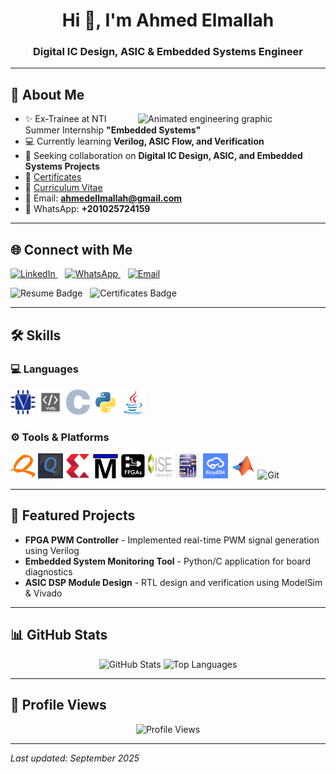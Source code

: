 <h1 align="center">Hi 👋, I'm Ahmed Elmallah</h1>
<h3 align="center">Digital IC Design, ASIC & Embedded Systems Engineer</h3>

<!-- Optional Banner for branding -->
<!-- <p align="center"><img src="your-banner.png" alt="Ahmed Elmallah Banner" width="100%"/></p> -->

---

## 📖 About Me

<picture>
  <img align="right" src="https://clipart-library.com/img/2091643.gif" width="300px" alt="Animated engineering graphic">
</picture>

- ✨ Ex-Trainee at NTI Summer Internship **"Embedded Systems"**
- 💻 Currently learning **Verilog, ASIC Flow, and Verification**
- 🤝 Seeking collaboration on **Digital IC Design, ASIC, and Embedded Systems Projects**
- 🏅 [Certificates](https://drive.google.com/drive/folders/14-u85-Ebpf3BUTBbFtHe7nY7Fq0dF-lw?usp=drive_link)
- 📄 [Curriculum Vitae](https://drive.google.com/drive/folders/1u8ybywlZaPokYGkHRuHXSvoQmTv3hxsn?usp=drive_link)
- 📧 Email: **ahmedellmallah@gmail.com**
- 📱 WhatsApp: **+201025724159**

---

## 🌐 Connect with Me

<p align="left">
  <a href="https://www.linkedin.com/in/ahmed-ellmallah-86883b341/" target="_blank" rel="noopener">
    <img src="https://raw.githubusercontent.com/rahuldkjain/github-profile-readme-generator/master/src/images/icons/Social/linked-in-alt.svg" height="30" width="40" alt="LinkedIn"/>
  </a>
  &nbsp;&nbsp;
  <a href="https://wa.me/201025724159" target="_blank" rel="noopener">
    <img src="https://img.icons8.com/ios-filled/50/25D366/whatsapp--v1.png" height="30" width="40" alt="WhatsApp"/>
  </a>
  &nbsp;&nbsp;
  <a href="mailto:ahmedellmallah@gmail.com" target="_blank" rel="noopener">
    <img src="https://github.com/user-attachments/assets/1a97a051-cc24-4738-a7a2-3f53365a9e93" height="35" alt="Email"/>
  </a>
</p>

<p align="left">
  <img src="https://img.shields.io/badge/Resume-Online-blue?style=for-the-badge&logo=adobeacrobatreader" alt="Resume Badge"/>
  &nbsp;
  <img src="https://img.shields.io/badge/Certificates-Available-success?style=for-the-badge&logo=google-drive" alt="Certificates Badge"/>
</p>

---

## 🛠 Skills

### 💻 Languages

<p align="left">
  <code><img src="verilog.png" alt="Verilog" width="40" height="40"/></code>
  <code><img src="vhdl.png" alt="VHDL" width="40" height="40"/></code>
  <code><img src="https://raw.githubusercontent.com/devicons/devicon/master/icons/c/c-original.svg" width="40" height="40" alt="C"/></code>
  <code><img src="https://raw.githubusercontent.com/devicons/devicon/master/icons/python/python-original.svg" width="40" height="40" alt="Python"/></code>
  <code><img src="https://raw.githubusercontent.com/devicons/devicon/master/icons/java/java-original.svg" width="40" height="40" alt="Java"/></code>
</p>  

### ⚙ Tools & Platforms

<p align="left">
  <code><img src="QuestaSim.png" alt="QuestaSim" width="40" height="40"/></code>
  <code><img src="Questa-Lint.png" alt="QuestaLint" width="40" height="40"/></code>
  <code><img src="Vivado.png" alt="Vivado" width="40" height="40"/></code>
  <code><img src="ModelSim.png" alt="ModelSim" width="40" height="40"/></code>
  <code><img src="FPGA.png" alt="FPGA" width="40" height="40"/></code>
  <code><img src="ise.png" alt="ISE Design Suite" width="40" height="40"/></code>
  <code><img src="multi.png" alt="Multisim" width="40" height="40"/></code>
  <code><img src="easyeda-thumbnail.png" alt="EasyEDA" width="40" height="40"/></code>
  <code><img src="https://raw.githubusercontent.com/devicons/devicon/master/icons/matlab/matlab-original.svg" alt="MATLAB" width="40" height="40"/></code>
  <img src="https://user-images.githubusercontent.com/64439609/212556802-77a65ec1-aa71-4272-b603-1a57d1914678.png" width="40" height="40" alt="Git"/>
</p>  

---

## 🚀 Featured Projects

- **FPGA PWM Controller** - Implemented real-time PWM signal generation using Verilog
- **Embedded System Monitoring Tool** - Python/C application for board diagnostics
- **ASIC DSP Module Design** - RTL design and verification using ModelSim & Vivado

---

## 📊 GitHub Stats

<p align="center">
  <img src="https://github-readme-stats.vercel.app/api?username=Ahmedellmallah100&show_icons=true&theme=tokyonight" height="180px" alt="GitHub Stats"/>
  <img src="https://github-readme-stats.vercel.app/api/top-langs/?username=Ahmedellmallah100&layout=compact&theme=tokyonight" height="180px" alt="Top Languages"/>
</p>

---

## 👀 Profile Views

<p align="center">
  <img src="https://komarev.com/ghpvc/?username=Ahmed-Elmallah&style=for-the-badge" alt="Profile Views" />
</p>

---

_Last updated: September 2025_
